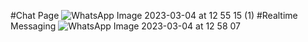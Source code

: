 #Chat Page 
![WhatsApp Image 2023-03-04 at 12 55 15 (1)](https://user-images.githubusercontent.com/84704025/223697056-3b59673c-9478-4f45-ac23-7b52cceff1c3.jpeg)
#Realtime Messaging
![WhatsApp Image 2023-03-04 at 12 58 07](https://user-images.githubusercontent.com/84704025/223697427-7c78ae75-da0a-4279-b9d9-ab2ec56745be.jpeg)
